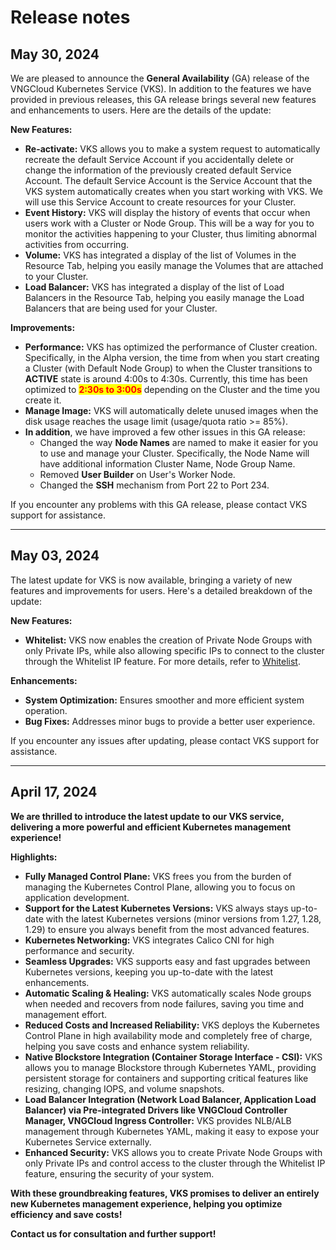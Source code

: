 # Release notes

## May 30, 2024 <a href="#april_19_2024" id="april_19_2024"></a>

We are pleased to announce the **General Availability** (GA) release of the VNGCloud Kubernetes Service (VKS). In addition to the features we have provided in previous releases, this GA release brings several new features and enhancements to users. Here are the details of the update:

**New Features:**

* **Re-activate:** VKS allows you to make a system request to automatically recreate the default Service Account if you accidentally delete or change the information of the previously created default Service Account. The default Service Account is the Service Account that the VKS system automatically creates when you start working with VKS. We will use this Service Account to create resources for your Cluster.
* **Event History:** VKS will display the history of events that occur when users work with a Cluster or Node Group. This will be a way for you to monitor the activities happening to your Cluster, thus limiting abnormal activities from occurring.
* **Volume:** VKS has integrated a display of the list of Volumes in the Resource Tab, helping you easily manage the Volumes that are attached to your Cluster.
* **Load Balancer:** VKS has integrated a display of the list of Load Balancers in the Resource Tab, helping you easily manage the Load Balancers that are being used for your Cluster.

**Improvements:**

* **Performance:** VKS has optimized the performance of Cluster creation. Specifically, in the Alpha version, the time from when you start creating a Cluster (with Default Node Group) to when the Cluster transitions to **ACTIVE** state is around 4:00s to 4:30s. Currently, this time has been optimized to <mark style="color:red;">**2:30s to 3:00s**</mark> depending on the Cluster and the time you create it.
* **Manage Image:** VKS will automatically delete unused images when the disk usage reaches the usage limit (usage/quota ratio >= 85%).
* **In addition**, we have improved a few other issues in this GA release:
  * Changed the way **Node Names** are named to make it easier for you to use and manage your Cluster. Specifically, the Node Name will have additional information Cluster Name, Node Group Name.
  * Removed **User Builder** on User's Worker Node.
  * Changed the **SSH** mechanism from Port 22 to Port 234.

If you encounter any problems with this GA release, please contact VKS support for assistance.

***

## May 03, 2024 <a href="#april_19_2024" id="april_19_2024"></a>

The latest update for VKS is now available, bringing a variety of new features and improvements for users. Here's a detailed breakdown of the update:

**New Features:**

* **Whitelist:** VKS now enables the creation of Private Node Groups with only Private IPs, while also allowing specific IPs to connect to the cluster through the Whitelist IP feature. For more details, refer to [Whitelist](../clusters/whitelist.md).

**Enhancements:**

* **System Optimization:** Ensures smoother and more efficient system operation.
* **Bug Fixes:** Addresses minor bugs to provide a better user experience.

If you encounter any issues after updating, please contact VKS support for assistance.

***

## **April 17, 2024** <a href="#april_19_2024" id="april_19_2024"></a>

**We are thrilled to introduce the latest update to our VKS service, delivering a more powerful and efficient Kubernetes management experience!**

**Highlights:**

* **Fully Managed Control Plane:** VKS frees you from the burden of managing the Kubernetes Control Plane, allowing you to focus on application development.
* **Support for the Latest Kubernetes Versions:** VKS always stays up-to-date with the latest Kubernetes versions (minor versions from 1.27, 1.28, 1.29) to ensure you always benefit from the most advanced features.
* **Kubernetes Networking:** VKS integrates Calico CNI for high performance and security.
* **Seamless Upgrades:** VKS supports easy and fast upgrades between Kubernetes versions, keeping you up-to-date with the latest enhancements.
* **Automatic Scaling & Healing:** VKS automatically scales Node groups when needed and recovers from node failures, saving you time and management effort.
* **Reduced Costs and Increased Reliability:** VKS deploys the Kubernetes Control Plane in high availability mode and completely free of charge, helping you save costs and enhance system reliability.
* **Native Blockstore Integration (Container Storage Interface - CSI):** VKS allows you to manage Blockstore through Kubernetes YAML, providing persistent storage for containers and supporting critical features like resizing, changing IOPS, and volume snapshots.
* **Load Balancer Integration (Network Load Balancer, Application Load Balancer) via Pre-integrated Drivers like VNGCloud Controller Manager, VNGCloud Ingress Controller:** VKS provides NLB/ALB management through Kubernetes YAML, making it easy to expose your Kubernetes Service externally.
* **Enhanced Security:** VKS allows you to create Private Node Groups with only Private IPs and control access to the cluster through the Whitelist IP feature, ensuring the security of your system.

**With these groundbreaking features, VKS promises to deliver an entirely new Kubernetes management experience, helping you optimize efficiency and save costs!**

**Contact us for consultation and further support!**
